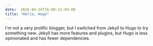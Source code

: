 ```yaml
---
date:  2016-04-24T16:08:21-04:00
title: "Hello, Hugo"
---
```


I'm not a very prolific blogger, but I switched from Jekyll to Hugo to try something new.
Jekyll has more features and plugins, but Hugo is less opinionated and has fewer dependencies.

